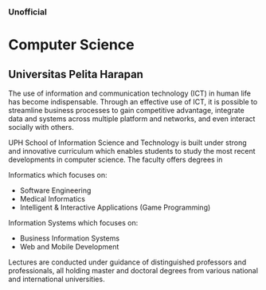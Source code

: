 ### Unofficial 
# Computer Science 
## Universitas Pelita Harapan

The use of information and communication technology (ICT) in human life has become indispensable. Through an effective use of ICT, it is possible to streamline business processes to gain competitive advantage, integrate data and systems across multiple platform and networks, and even interact socially with others.

UPH School of Information Science and Technology is built under strong and innovative curriculum which enables students to study the most recent developments in computer science. The faculty offers degrees in
 
Informatics which focuses on:
- Software Engineering
- Medical Informatics
- Intelligent & Interactive Applications (Game Programming)

Information Systems which focuses on:
- Business Information Systems
- Web and Mobile Development

Lectures are conducted under guidance of distinguished professors and professionals, all holding master and doctoral degrees from various national and international universities.
